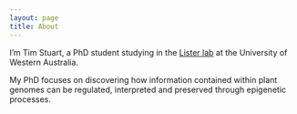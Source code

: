 ```yaml
---
layout: page
title: About
---
```


I’m Tim Stuart, a PhD student studying in the <a href="http://listerlab.org">Lister lab</a> at the University of Western Australia.

My PhD focuses on discovering how information contained within plant genomes can be regulated, interpreted and preserved through epigenetic processes.
